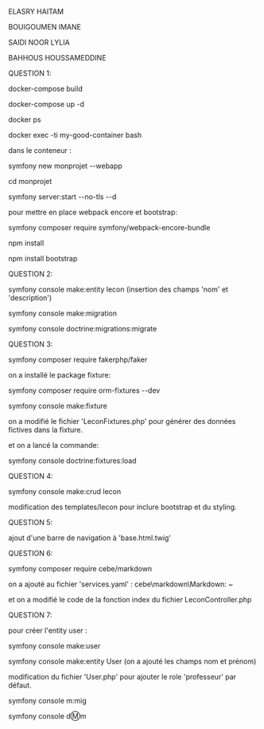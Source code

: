 ELASRY HAITAM

BOUIGOUMEN IMANE

SAIDI NOOR LYLIA

BAHHOUS HOUSSAMEDDINE

QUESTION 1:

docker-compose build

docker-compose up -d

docker ps

docker exec -ti my-good-container bash

dans le conteneur : 

symfony new monprojet --webapp

cd monprojet

symfony server:start --no-tls --d

pour mettre en place webpack encore et bootstrap:

symfony composer require symfony/webpack-encore-bundle

npm install

npm install bootstrap

QUESTION 2:

symfony console make:entity lecon (insertion des champs 'nom' et 'description')

symfony console make:migration

symfony console doctrine:migrations:migrate

QUESTION 3:

symfony composer require fakerphp/faker

on a installé le package fixture:

symfony composer require orm-fixtures --dev

symfony console make:fixture

on a modifié le fichier 'LeconFixtures.php' pour générer des données fictives dans la fixture.

et on a lancé la commande:

symfony console doctrine:fixtures:load

QUESTION 4:

symfony console make:crud lecon

modification des templates/lecon pour inclure bootstrap et du styling.

QUESTION 5:

ajout d'une barre de navigation à 'base.html.twig'


QUESTION 6:

symfony composer require cebe/markdown

on a ajouté au fichier 'services.yaml' : cebe\markdown\Markdown: ~

et on a modifié le code de la fonction index du fichier LeconController.php

QUESTION 7:

pour créer l'entity user :

symfony console make:user 

symfony console make:entity User (on a ajouté les champs nom et prénom) 

modification du fichier 'User.php' pour ajouter le role 'professeur' par défaut.

symfony console m:mig

symfony console d:m:m


